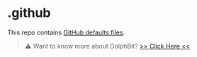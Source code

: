 # .github


This repo contains [GitHub defaults files](https://docs.github.com/en/communities/setting-up-your-project-for-healthy-contributions/creating-a-default-community-health-file).

> ⚠️ Want to know more about DolphBit? [>> Click Here <<](/profile/README.md)
